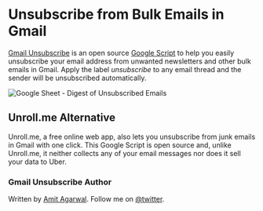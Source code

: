 # Unsubscribe from Bulk Emails in Gmail
[Gmail Unsubscribe](https://www.labnol.org/internet/gmail-unsubscribe/28806/) is an open source [Google Script](https://ctrlq.org/code/19959-gmail-unsubscribe) to help you easily unsubscribe your email address from unwanted newsletters and other bulk emails in Gmail. Apply the label *unsubscribe* to any email thread and the sender will be unsubscribed automatically. 

![Google Sheet - Digest of Unsubscribed Emails](https://img.labnol.org/di/gmail-unsubscribe-mails.png "Gmail Unsubscribe stores logs in your Google Sheet")

## Unroll.me Alternative
Unroll.me, a free online web app, also lets you 
unsubscribe from junk emails in Gmail with one click. This Google Script is open source and, unlike Unroll.me, it neither collects any of your email messages nor does it sell your data to Uber.

### Gmail Unsubscribe Author
Written by [Amit Agarwal](https://ctrlq.org). Follow me on [@twitter](https://twitter.com/labnol).
